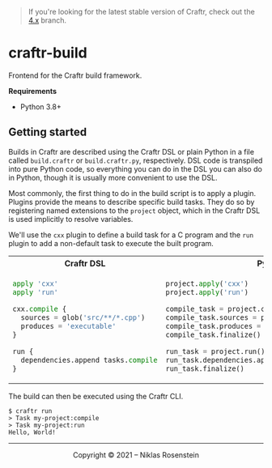 > If you're looking for the latest stable version of Craftr, check out the [4.x][] branch.

  [4.x]: https://github.com/craftr-build/craftr-build/tree/4.x

# craftr-build

Frontend for the Craftr build framework.

__Requirements__

* Python 3.8+

## Getting started

Builds in Craftr are described using the Craftr DSL or plain Python in a file called
`build.craftr` or `build.craftr.py`, respectively. DSL code is transpiled into pure
Python code, so everything you can do in the DSL you can also do in Python, though it
is usually more convenient to use the DSL.

Most commonly, the first thing to do in the build script is to apply a plugin. Plugins
provide the means to describe specific build tasks. They do so by registering named extensions
to the `project` object, which in the Craftr DSL is used implicitly to resolve variables.

We'll use the `cxx` plugin to define a build task for a C program and the `run` plugin to
add a non-default task to execute the built program.

<table align="center">
  <tr><th>Craftr DSL</th><th>Python</th></tr>
  <tr><td>

  ```py
  apply 'cxx'
  apply 'run'

  cxx.compile {
    sources = glob('src/**/*.cpp')
    produces = 'executable'
  }

  run {
    dependencies.append tasks.compile
  }
  ```
  </td><td>

  ```py
  project.apply('cxx')
  project.apply('run')

  compile_task = project.cxx.compile()
  compile_task.sources = project.glob('src/**/*.cpp')
  compile_task.produces = 'executable'
  compile_task.finalize()

  run_task = project.run()
  run_task.dependencies.append(compile_task)
  run_task.finalize()
  ```
  </td></tr>
</table>

The build can then be executed using the Craftr CLI.

    $ craftr run
    > Task my-project:compile
    > Task my-project:run
    Hello, World!

---

<p align="center">Copyright &copy; 2021 &ndash; Niklas Rosenstein</p>
